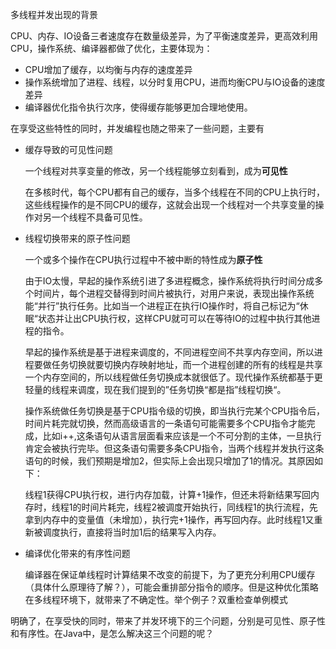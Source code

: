 多线程并发出现的背景

CPU、内存、IO设备三者速度存在数量级差异，为了平衡速度差异，更高效利用CPU，操作系统、编译器都做了优化，主要体现为：

* CPU增加了缓存，以均衡与内存的速度差异
* 操作系统增加了进程、线程，以分时复用CPU，进而均衡CPU与IO设备的速度差异
* 编译器优化指令执行次序，使得缓存能够更加合理地使用。

在享受这些特性的同时，并发编程也随之带来了一些问题，主要有

* 缓存导致的可见性问题

  一个线程对共享变量的修改，另一个线程能够立刻看到，成为**可见性**

  在多核时代，每个CPU都有自己的缓存，当多个线程在不同的CPU上执行时，这些线程操作的是不同CPU的缓存，这就会出现一个线程对一个共享变量的操作对另一个线程不具备可见性。

* 线程切换带来的原子性问题

  一个或多个操作在CPU执行过程中不被中断的特性成为**原子性**

  由于IO太慢，早起的操作系统引进了多进程概念，操作系统将执行时间分成多个时间片，每个进程交替得到时间片被执行，对用户来说，表现出操作系统能“并行”执行任务。比如当一个进程正在执行IO操作时，将自己标记为“休眠“状态并让出CPU执行权，这样CPU就可可以在等待IO的过程中执行其他进程的指令。

  早起的操作系统是基于进程来调度的，不同进程空间不共享内存空间，所以进程要做任务切换就要切换内存映射地址，而一个进程创建的所有的线程是共享一个内存空间的，所以线程做任务切换成本就很低了。现代操作系统都基于更轻量的线程来调度，现在我们提到的”任务切换“都是指”线程切换“。

  操作系统做任务切换是基于CPU指令级的切换，即当执行完某个CPU指令后，时间片耗完就切换，然而高级语言的一条语句可能需要多个CPU指令才能完成，比如i++,这条语句从语言层面看来应该是一个不可分割的主体，一旦执行肯定会被执行完毕。但这条语句需要多条CPU指令，当两个线程并发执行这条语句的时候，我们预期是增加2，但实际上会出现只增加了1的情况。其原因如下：

  线程1获得CPU执行权，进行内存加载，计算+1操作，但还未将新结果写回内存时，线程1的时间片耗完，线程2被调度开始执行，同线程1的执行流程，先拿到内存中的变量值（未增加），执行完+1操作，再写回内存。此时线程1又重新被调度执行，直接将当时加1后的结果写入内存。

* 编译优化带来的有序性问题

  编译器在保证单线程时计算结果不改变的前提下，为了更充分利用CPU缓存（具体什么原理待了解？），可能会重排部分指令的顺序。但是这种优化策略在多线程环境下，就带来了不确定性。举个例子？双重检查单例模式



明确了，在享受快的同时，带来了并发环境下的三个问题，分别是可见性、原子性和有序性。在Java中，是怎么解决这三个问题的呢？



